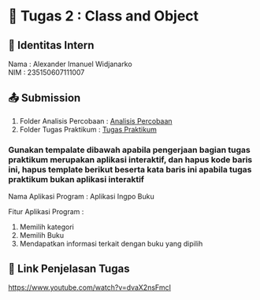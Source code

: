 # 📁 Tugas 2 : Class and Object

## 👤 Identitas Intern
Nama : Alexander Imanuel Widjanarko             
NIM  : 235150607111007

## 📤 Submission

1. Folder Analisis Percobaan : [Analisis Percobaan](https://github.com/alexanderimanuel/Alex-PBO-PTI-A/tree/215e6d7ba2dc693292e8bab5d741fb20eeaebaef/Tugas2/235150607111007%20-%20Alex/Analisis%20Percobaan)
2. Folder Tugas Praktikum : [Tugas Praktikum](https://github.com/alexanderimanuel/Alex-PBO-PTI-A/tree/215e6d7ba2dc693292e8bab5d741fb20eeaebaef/Tugas2/235150607111007%20-%20Alex/Tugas%20Praktikum)

### Gunakan tempalate dibawah apabila pengerjaan bagian tugas praktikum merupakan aplikasi interaktif, dan hapus kode baris ini, hapus template berikut beserta kata baris ini apabila tugas praktikum bukan aplikasi interaktif

Nama Aplikasi Program : Aplikasi Ingpo Buku

Fitur Aplikasi Program :                   
1. Memilih kategori
2. Memilih Buku
3. Mendapatkan informasi terkait dengan buku yang dipilih

## 🔗 Link Penjelasan Tugas

https://www.youtube.com/watch?v=dvaX2nsFmcI
